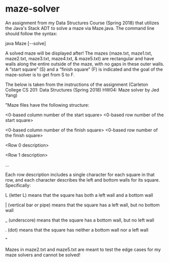 # maze-solver
An assignment from my Data Structures Course (Spring 2018) that utilizes the Java's Stack ADT to solve a maze via Maze.java. The command line should follow the syntax: 

java Maze <mazeFile> [--solve]
 
A solved maze will be displayed after! The mazes (maze.txt, maze1.txt, maze2.txt, maze3.txt, maze4.txt, & maze5.txt) are rectangular and have walls along the entire outside of the maze, with no gaps in these outer walls. A “start square” (S) and a “finish square” (F) is indicated and the goal of the maze-solver is to get from S to F.

The below is taken from the instructions of the assignment (Carleton College CS 201: Data Structures (Spring 2018)
HW04: Maze solver by Jed Yang)

"Maze files have the following structure:


<Number of columns> <Number of rows>
 
<Number of columns> <Number of rows>
 
<0-based column number of the start square> <0-based row number of the start square> 

<0-based column number of the finish square> <0-based row number of the finish square> 

<Row 0 description>

<Row 1 description>

...

Each row description includes a single character for each square in that row, and each character describes the left and bottom walls for its square. Specifically:

L (letter L) means that the square has both a left wall and a bottom wall

| (vertical bar or pipe) means that the square has a left wall, but no bottom wall

_ (underscore) means that the square has a bottom wall, but no left wall

. (dot) means that the square has neither a bottom wall nor a left wall

"

Mazes in maze2.txt and maze5.txt are meant to test the edge cases for my maze solvers and cannot be solved! 
